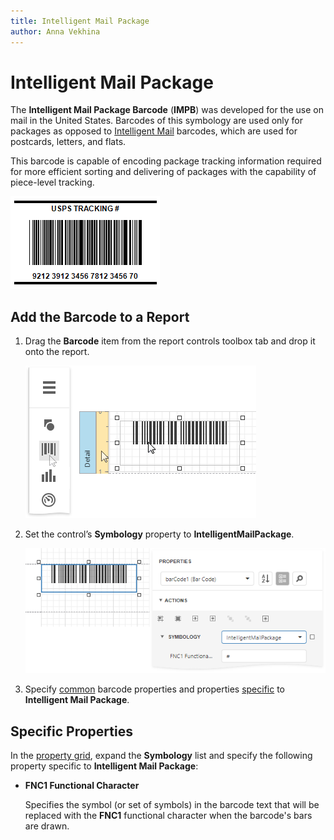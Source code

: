 ```yaml
---
title: Intelligent Mail Package
author: Anna Vekhina
---
```

# Intelligent Mail Package

The **Intelligent Mail Package Barcode** (**IMPB**) was developed for the use on mail in the United States. Barcodes of this symbology are used only for packages as opposed to [Intelligent Mail](intelligent-mail.md) barcodes, which are used for postcards, letters, and flats.

This barcode is capable of encoding package tracking information required for more efficient sorting and delivering of packages with the capability of piece-level tracking.

![](../../../../images/eurd-web-bar-code-intelligent-mail-package.png)

## Add the Barcode to a Report

1. Drag the **Barcode** item from the report controls toolbox tab and drop it onto the report. 

    ![](../../../../images/eurd-web-add-bar-code-to-report.png)

2. Set the control’s **Symbology** property to **IntelligentMailPackage**. 

    ![](../../../../images/intelligent-mail-package-in-designer.png)

3. Specify [common](add-bar-codes-to-a-report.md) barcode properties and properties [specific](#specific-properties) to **Intelligent Mail Package**.

## Specific Properties

In the [property grid](../../report-designer-tools/ui-panels/properties-panel.md), expand the **Symbology** list and specify the following property specific to **Intelligent Mail Package**:

* **FNC1 Functional Character**
	
	Specifies the symbol (or set of symbols) in the barcode text that will be replaced with the **FNC1** functional character when the barcode's bars are drawn.